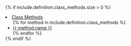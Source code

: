 {% if include.definition.class_methods.size > 0 %}
<li>
  <a href="#class-methods">Class Methods</a>
  <ul style="margin-bottom: 0px;">
  {% for method in include.definition.class_methods %}
    <li><a href="#class-method-{{ method.slug | replace: "=", "--equals" | replace: "?", "--predicate" | replace: "[]", "--brackets" }}">{{ method.name }}</a></li>
  {% endfor %}
  </ul>
</li>
{% endif %}
